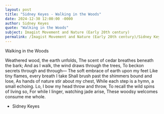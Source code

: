 ```yaml
---
layout: post
title: "Sidney Keyes - Walking in the Woods"
date: 2024-12-30 12:00:00 -0000
author: Sidney Keyes
quote: "Walking in the Woods"
subject: Imagist Movement and Nature (Early 20th century)
permalink: /Imagist Movement and Nature (Early 20th century)/Sidney Keyes/Sidney Keyes - Walking in the Woods
---
```


Walking in the Woods

Weathered wood, the earth unfolds, 
The scent of cedar breathes beneath the bark;
And as I walk, the wind draws through the trees,
To beckon secrets through and through—
The soft embrace of earth upon my feet
Like tiny flames, every breath I take
Shall brush past the shimmers bound and lose,
As hands of nature stir about my chest,
While each step is a hymn, a small echoing.
Lo, I bow my head throw and throw,
To recall the wild spins of living so,
For while I linger, watching jade arise,
These woodsy welcomes consume me whole.


- Sidney Keyes
